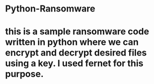 # Python-Ransomware
# this is a sample ransomware code written in python where we can encrypt and decrypt desired files using a key. I used fernet for this purpose.
